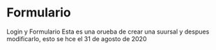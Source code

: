 # Formulario
Login y Formulario
  Esta es una orueba de crear una suursal y despues modificarlo, esto se hce el 31 de agosto de 2020 
